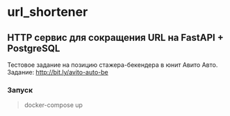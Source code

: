 # url_shortener
## HTTP сервис для сокращения URL на FastAPI + PostgreSQL
Тестовое задание на позицию стажера-бекендера в юнит Авито Авто.
Задание: http://bit.ly/avito-auto-be
### Запуск
> docker-compose up

